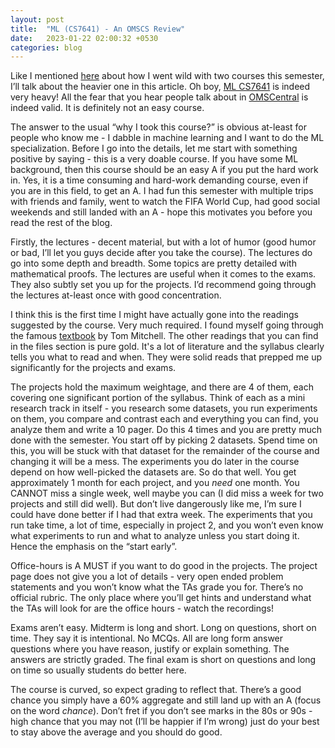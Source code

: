 ```yaml
---
layout: post
title:  "ML (CS7641) - An OMSCS Review"
date:   2023-01-22 02:00:32 +0530
categories: blog
---
```


Like I mentioned [here](https://abhijithc.com/blog/2023/01/20/ml4t-(cs7646)-an-omscs-review.html) about how I went wild with two courses this semester, I’ll talk about the heavier one in this article. Oh boy, [ML CS7641](https://omscs.gatech.edu/cs-7641-machine-learning) is indeed very heavy! All the fear that you hear people talk about in [OMSCentral](https://www.omscentral.com/courses/machine-learning/reviews) is indeed valid. It is definitely not an easy course. 

The answer to the usual “why I took this course?” is obvious at-least for people who know me - I dabble in machine learning and I want to do the ML specialization. Before I go into the details, let me start with something positive by saying - this is a very doable course. If you have some ML background, then this course should be an easy A if you put the hard work in. Yes, it is a time consuming and hard-work demanding course, even if you are in this field, to get an A. I had fun this semester with multiple trips with friends and family, went to watch the FIFA World Cup, had good social weekends and still landed with an A - hope this motivates you before you read the rest of the blog.

Firstly, the lectures - decent material, but with a lot of humor (good humor or bad, I’ll let you guys decide after you take the course). The lectures do go into some depth and breadth. Some topics are pretty detailed with mathematical proofs. The lectures are useful when it comes to the exams. They also subtly set you up for the projects. I’d recommend going through the lectures at-least once with good concentration.

I think this is the first time I might have actually gone into the readings suggested by the course. Very much required. I found myself going through the famous [textbook](http://www.cs.cmu.edu/afs/cs.cmu.edu/user/mitchell/ftp/mlbook.html) by Tom Mitchell. The other readings that you can find in the files section is pure gold. It's a lot of literature and the syllabus clearly tells you what to read and when. They were solid reads that prepped me up significantly for the projects and exams. 

The projects hold the maximum weightage, and there are 4 of them, each covering one significant portion of the syllabus. Think of each as a mini research track in itself - you research some datasets, you run experiments on them, you compare and contrast each and everything you can find, you analyze them and write a 10 pager. Do this 4 times and you are pretty much done with the semester. You start off by picking 2 datasets. Spend time on this, you will be stuck with that dataset for the remainder of the course and changing it will be a mess. The experiments you do later in the course depend on how well-picked the datasets are. So do that well. You get approximately 1 month for each project, and you *need* one month. You CANNOT miss a single week, well maybe you can (I did miss a week for two projects and still did well). But don’t live dangerously like me, I’m sure I could have done better if I had that extra week. The experiments that you run take time, a lot of time, especially in project 2, and you won’t even know what experiments to run and what to analyze unless you start doing it. Hence the emphasis on the “start early”. 

Office-hours is A MUST if you want to do good in the projects. The project page does not give you a lot of details - very open ended problem statements and you won’t know what the TAs grade you for. There’s no official rubric. The only place where you’ll get hints and understand what the TAs will look for are the office hours - watch the recordings! 

Exams aren’t easy. Midterm is long and short. Long on questions, short on time. They say it is intentional. No MCQs. All are long form answer questions where you have reason, justify or explain something. The answers are strictly graded. The final exam is short on questions and long on time so usually students do better here.

The course is curved, so expect grading to reflect that. There’s a good chance you simply have a 60% aggregate and still land up with an A (focus on the word *chance*). Don’t fret if you don’t see marks in the 80s or 90s - high chance that you may not (I’ll be happier if I’m wrong) just do your best to stay above the average and you should do good.
